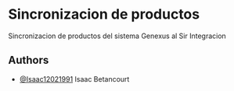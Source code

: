 # Sincronizacion de productos

Sincronizacion de productos del sistema Genexus al Sir Integracion


## Authors

- [@Isaac12021991](https://github.com/Isaac12021991)
Isaac Betancourt